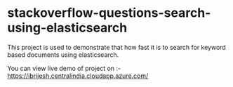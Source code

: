 # stackoverflow-questions-search-using-elasticsearch 

This project is used to demonstrate that how fast it is to search for keyword based documents using elasticsearch.

You can view live demo of project  on :- https://ibrijesh.centralindia.cloudapp.azure.com/
